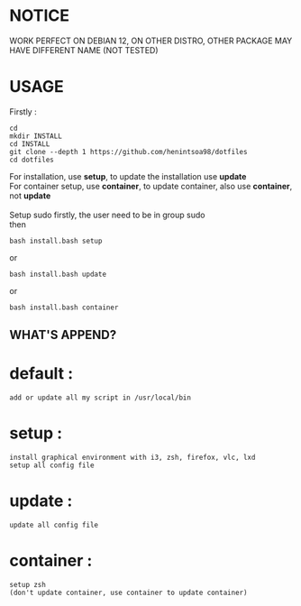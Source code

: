 # NOTICE
WORK PERFECT ON DEBIAN 12,
ON OTHER DISTRO, OTHER PACKAGE MAY HAVE DIFFERENT NAME (NOT TESTED)

# USAGE
Firstly :
```
cd
mkdir INSTALL
cd INSTALL
git clone --depth 1 https://github.com/henintsoa98/dotfiles
cd dotfiles
```
For installation, use **setup**, to update the installation use **update**\
For container setup, use **container**, to update container, also use **container**, not **update**\
\
Setup sudo firstly, the user need to be in group sudo\
then
```
bash install.bash setup
```
or
```
bash install.bash update
```
or
```
bash install.bash container
```


## WHAT'S APPEND?
# default :
    add or update all my script in /usr/local/bin

# setup :
    install graphical environment with i3, zsh, firefox, vlc, lxd
    setup all config file

# update :
    update all config file    

# container :
    setup zsh
    (don't update container, use container to update container)
